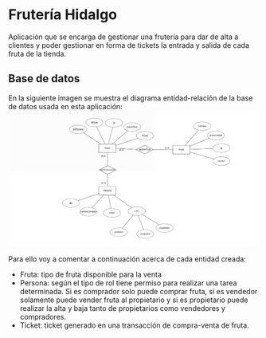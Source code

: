 # Frutería Hidalgo
Aplicación que se encarga de gestionar una frutería para dar de alta a clientes y poder gestionar en forma de tickets la entrada y salida de cada fruta de la tienda.

## Base de datos

En la siguiente imagen se muestra el diagrama entidad-relación de la base de datos usada en esta aplicación:
![Modelo entidad-relacional](/src/img/DiagramaER.png)

Para ello voy a comentar a continuación acerca de cada entidad creada:
* Fruta: tipo de fruta disponible para la venta
* Persona: según el tipo de rol tiene permiso para realizar una tarea determinada. Si es comprador solo puede comprar fruta, si es vendedor solamente puede vender fruta al propietario y si es propietario puede realizar la alta y baja tanto de propietarios como vendedores y compradores.
* Ticket: ticket generado en una transacción de compra-venta de fruta.
